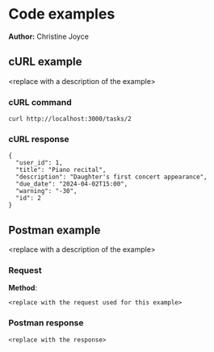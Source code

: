 # Code examples

**Author:** Christine Joyce

## cURL example

\<replace with a description of the example\>

### cURL command

```shell
curl http://localhost:3000/tasks/2
```

### cURL response

```shell
{
  "user_id": 1,
  "title": "Piano recital",
  "description": "Daughter's first concert appearance",
  "due_date": "2024-04-02T15:00",
  "warning": "-30",
  "id": 2
}
```

## Postman example

\<replace with a description of the example\>

### Request

**Method**:

```shell
<replace with the request used for this example>
```

### Postman response

```shell
<replace with the response>
```
